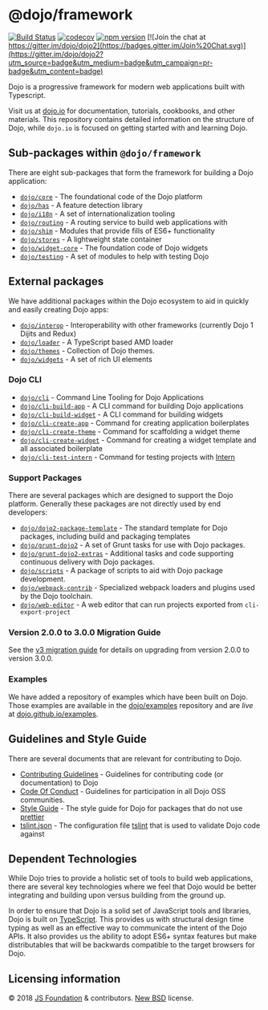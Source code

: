# @dojo/framework

[![Build Status](https://travis-ci.org/dojo/framework.svg?branch=master)](https://travis-ci.org/dojo/framework)
[![codecov](https://codecov.io/gh/dojo/framework/branch/master/graph/badge.svg)](https://codecov.io/gh/dojo/framework)
[![npm version](https://badge.fury.io/js/%40dojo%2Fframework.svg)](https://badge.fury.io/js/%40dojo%2Fframework)
[![Join the chat at https://gitter.im/dojo/dojo2](https://badges.gitter.im/Join%20Chat.svg)](https://gitter.im/dojo/dojo2?utm_source=badge&utm_medium=badge&utm_campaign=pr-badge&utm_content=badge)

Dojo is a progressive framework for modern web applications built with Typescript.

Visit us at [dojo.io](https://dojo.io/) for documentation, tutorials, cookbooks, and other materials. This repository contains detailed information on the structure of Dojo, while `dojo.io` is focused on getting started with and learning Dojo.

## Sub-packages within `@dojo/framework`

There are eight sub-packages that form the framework for building a Dojo application:

* [`dojo/core`](src/core/README.md) - The foundational code of the Dojo platform
* [`dojo/has`](src/has/README.md) - A feature detection library
* [`dojo/i18n`](src/i18n/README.md) - A set of internationalization tooling
* [`dojo/routing`](src/routing/README.md) - A routing service to build web applications with
* [`dojo/shim`](src/shim/README.md) - Modules that provide fills of ES6+ functionality
* [`dojo/stores`](src/stores/README.md) - A lightweight state container
* [`dojo/widget-core`](src/widget-core/README.md) - The foundation code of Dojo widgets
* [`dojo/testing`](src/testing/README.md) - A set of modules to help with testing Dojo

## External packages

We have additional packages within the Dojo ecosystem to aid in quickly and easily creating Dojo apps:

* [`dojo/interop`](https://github.com/dojo/interop) - Interoperability with other frameworks (currently Dojo 1 Dijits and Redux)
* [`dojo/loader`](https://github.com/dojo/loader) - A TypeScript based AMD loader
* [`dojo/themes`](https://github.com/dojo/themes) - Collection of Dojo themes.
* [`dojo/widgets`](https://github.com/dojo/widgets) - A set of rich UI elements

### Dojo CLI

* [`dojo/cli`](https://github.com/dojo/cli) - Command Line Tooling for Dojo Applications
* [`dojo/cli-build-app`](https://github.com/dojo/cli-build-app) - A CLI command for building Dojo applications
* [`dojo/cli-build-widget`](https://github.com/dojo/cli-build-widget) - A CLI command for building widgets
* [`dojo/cli-create-app`](https://github.com/dojo/cli-create-app) - Command for creating application boilerplates
* [`dojo/cli-create-theme`](https://github.com/dojo/cli-create-theme) - Command for scaffolding a widget theme
* [`dojo/cli-create-widget`](https://github.com/dojo/cli-create-widget) - Command for creating a widget template and all associated boilerplate
* [`dojo/cli-test-intern`](https://github.com/dojo/cli-test-intern) - Command for testing projects with [Intern](https://theintern.github.io)

### Support Packages

There are several packages which are designed to support the Dojo platform.  Generally these packages are not directly used by end developers:

* [`dojo/dojo2-package-template`](https://github.com/dojo/dojo2-package-template) - The standard template for Dojo packages, including build and packaging templates
* [`dojo/grunt-dojo2`](https://github.com/dojo/grunt-dojo2) - A set of Grunt tasks for use with Dojo packages.
* [`dojo/grunt-dojo2-extras`](https://github.com/dojo/grunt-dojo2-extras) - Additional tasks and code supporting continuous delivery with Dojo packages.
* [`dojo/scripts`](https://github.com/dojo/scripts) - A package of scripts to aid with Dojo package development.
* [`dojo/webpack-contrib`](https://github.com/dojo/webpack-contrib) - Specialized webpack loaders and plugins used by the Dojo toolchain.
* [`dojo/web-editor`](https://github.com/dojo/web-editor) - A web editor that can run projects exported from `cli-export-project`

### Version 2.0.0 to 3.0.0 Migration Guide

See the [v3 migration guide](./docs/V3-Migration-Guide.md) for details on upgrading from version 2.0.0 to version 3.0.0.

### Examples

We have added a repository of examples which have been built on Dojo.  Those examples are available
in the [dojo/examples](https://github.com/dojo/examples) repository and are _live_ at [dojo.github.io/examples](https://dojo.github.io/examples).

## Guidelines and Style Guide

There are several documents that are relevant for contributing to Dojo.

* [Contributing Guidelines](CONTRIBUTING.md) - Guidelines for contributing code (or documentation) to Dojo
* [Code Of Conduct](CODE_OF_CONDUCT.md) - Guidelines for participation in all Dojo OSS communities.
* [Style Guide](STYLE.md) - The style guide for Dojo for packages that do not use [prettier](https://prettier.io)
* [tslint.json](https://github.com/dojo/dojo2-package-template/blob/master/tslint.json) - The configuration file [tslint](https://palantir.github.io/tslint/) that is used to validate Dojo code against

## Dependent Technologies

While Dojo tries to provide a holistic set of tools to build web applications, there are several key technologies where we feel that Dojo would be better integrating and building upon versus building from the ground up.

In order to ensure that Dojo is a solid set of JavaScript tools and libraries, Dojo is built on [TypeScript](https://www.typescriptlang.org/).  This provides us with structural design time typing as well as an effective way to communicate the intent of the Dojo APIs.  It also provides us the ability to adopt ES6+ syntax features but make distributables that will be backwards compatible to the target browsers for Dojo.

## Licensing information

© 2018 [JS Foundation](https://js.foundation/) & contributors. [New BSD](http://opensource.org/licenses/BSD-3-Clause) license.
